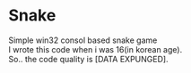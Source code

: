 Snake
=====

Simple win32 consol based snake game <br>
I wrote this code when i was 16(in korean age). <br>
So.. the code quality is [DATA EXPUNGED].
